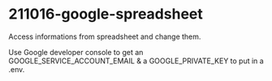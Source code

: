 # 211016-google-spreadsheet
Access informations from spreadsheet and change them.

Use Google developer console to get an GOOGLE_SERVICE_ACCOUNT_EMAIL & a GOOGLE_PRIVATE_KEY to put in a .env.
